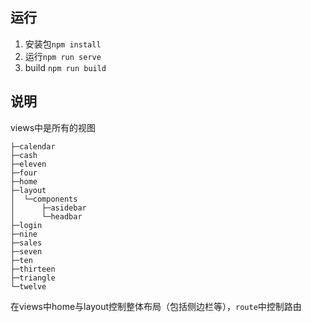 ## 运行
1. 安装包`npm install`
2. 运行`npm run serve`
3. build `npm run build`

## 说明
views中是所有的视图
```
├─calendar
├─cash
├─eleven
├─four
├─home
├─layout
│  └─components
│      ├─asidebar
│      └─headbar
├─login
├─nine
├─sales
├─seven
├─ten
├─thirteen
├─triangle
└─twelve
```
在views中home与layout控制整体布局（包括侧边栏等），`route`中控制路由